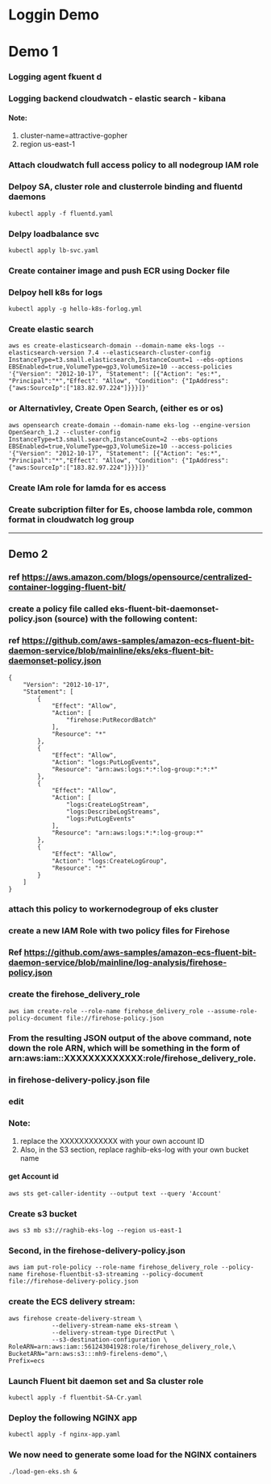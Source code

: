 # Loggin Demo
# Demo 1
### Logging agent   fkuent d
### Logging backend cloudwatch - elastic search - kibana

#### Note:
1. cluster-name=attractive-gopher
2. region us-east-1

### Attach cloudwatch full access policy to all nodegroup IAM role

### Delpoy SA, cluster role and clusterrole binding and fluentd daemons
```
kubectl apply -f fluentd.yaml
```
### Delpy loadbalance svc
```
kubectl apply lb-svc.yaml
```

### Create container image and push ECR using Docker file

### Delpoy hell k8s for logs
```
kubectl apply -g hello-k8s-forlog.yml
```
### Create elastic search
```
aws es create-elasticsearch-domain --domain-name eks-logs --elasticsearch-version 7.4 --elasticsearch-cluster-config InstanceType=t3.small.elasticsearch,InstanceCount=1 --ebs-options EBSEnabled=true,VolumeType=gp3,VolumeSize=10 --access-policies '{"Version": "2012-10-17", "Statement": [{"Action": "es:*", "Principal":"*","Effect": "Allow", "Condition": {"IpAddress":{"aws:SourceIp":["183.82.97.224"]}}}]}'
```
### or Alternativley, Create Open Search, (either es or os)
```
aws opensearch create-domain --domain-name eks-log --engine-version OpenSearch_1.2 --cluster-config  InstanceType=t3.small.search,InstanceCount=2 --ebs-options EBSEnabled=true,VolumeType=gp3,VolumeSize=10 --access-policies '{"Version": "2012-10-17", "Statement": [{"Action": "es:*", "Principal":"*","Effect": "Allow", "Condition": {"IpAddress":{"aws:SourceIp":["183.82.97.224"]}}}]}'
```

### Create IAm role for lamda for es access

### Create subcription filter for Es, choose lambda role, common format in cloudwatch log group

*****************
## Demo 2
### ref https://aws.amazon.com/blogs/opensource/centralized-container-logging-fluent-bit/

### create a policy file called eks-fluent-bit-daemonset-policy.json (source) with the following content:
### ref https://github.com/aws-samples/amazon-ecs-fluent-bit-daemon-service/blob/mainline/eks/eks-fluent-bit-daemonset-policy.json
```
{
    "Version": "2012-10-17",
    "Statement": [
        {
            "Effect": "Allow",
            "Action": [
                "firehose:PutRecordBatch"
            ],
            "Resource": "*"
        },
        {
            "Effect": "Allow",
            "Action": "logs:PutLogEvents",
            "Resource": "arn:aws:logs:*:*:log-group:*:*:*"
        },
        {
            "Effect": "Allow",
            "Action": [
                "logs:CreateLogStream",
                "logs:DescribeLogStreams",
                "logs:PutLogEvents"
            ],
            "Resource": "arn:aws:logs:*:*:log-group:*"
        },
        {
            "Effect": "Allow",
            "Action": "logs:CreateLogGroup",
            "Resource": "*"
        }
    ]
}
```
### attach this policy to workernodegroup of eks cluster

### create a new IAM Role with two policy files for Firehose
### Ref https://github.com/aws-samples/amazon-ecs-fluent-bit-daemon-service/blob/mainline/log-analysis/firehose-policy.json


### create the firehose_delivery_role
```
aws iam create-role --role-name firehose_delivery_role --assume-role-policy-document file://firehose-policy.json
```

### From the resulting JSON output of the above command, note down the role ARN, which will be something in the form of arn:aws:iam::XXXXXXXXXXXXX:role/firehose_delivery_role.

### in firehose-delivery-policy.json file
### edit

### Note: 
1. replace the XXXXXXXXXXXX with your own account ID
2. Also, in the S3 section, replace raghib-eks-log with your own bucket name

#### get Account id
```
aws sts get-caller-identity --output text --query 'Account'
```
### Create s3 bucket
```
aws s3 mb s3://raghib-eks-log --region us-east-1
```

### Second, in the firehose-delivery-policy.json
```
aws iam put-role-policy --role-name firehose_delivery_role --policy-name firehose-fluentbit-s3-streaming --policy-document file://firehose-delivery-policy.json
```

### create the ECS delivery stream:
```
aws firehose create-delivery-stream \
            --delivery-stream-name eks-stream \
            --delivery-stream-type DirectPut \
            --s3-destination-configuration \
RoleARN=arn:aws:iam::561243041928:role/firehose_delivery_role,\
BucketARN="arn:aws:s3:::mh9-firelens-demo",\
Prefix=ecs
```

### Launch Fluent bit daemon set and Sa cluster role
```
kubectl apply -f fluentbit-SA-Cr.yaml
```

### Deploy the following NGINX app
```
kubectl apply -f nginx-app.yaml
```


### We now need to generate some load for the NGINX containers 
```
./load-gen-eks.sh &
```